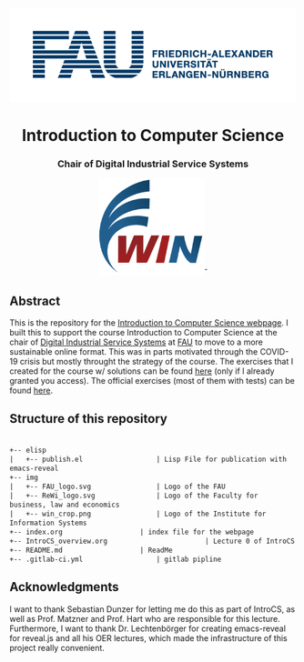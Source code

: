 <div style="border-bottom:none;">
	<div align="center">
		<img src="img/FAU_logo.png" width="700">
		<h1><b>Introduction to Computer Science</b></h1>
		<h3>Chair of Digital Industrial Service Systems</h3>
		<img src="img/win_crop.png" height="170">˘
	</div>
</div>

## Abstract
This is the repository for the [Introduction to Computer Science webpage](introcs.maximilian-harl.de). I built this to support the course Introduction to Computer Science at the chair of [Digital Industrial Service Systems](https://www.is.rw.fau.de/) at [FAU](https://www.fau.de/) to move to a more sustainable online format. This was in parts motivated through the COVID-19 crisis but mostly throught the strategy of the course.
The exercises that I created for the course w/ solutions can be found [here](https://github.com/EinGartenzwerg/CS_Basics) (only if I already granted you access). The official exercises (most of them with tests) can be found [here](https://github.com/fau-is/IntroCS).

## Structure of this repository
```

+-- elisp
|   +-- publish.el         			| Lisp File for publication with emacs-reveal
+-- img
|   +-- FAU_logo.svg 				| Logo of the FAU
|   +-- ReWi_logo.svg 				| Logo of the Faculty for business, law and economics
|   +-- win_crop.png 				| Logo of the Institute for Information Systems
+-- index.org 					| index file for the webpage
+-- IntroCS_overview.org                       	| Lecture 0 of IntroCS
+-- README.md 					| ReadMe
+-- .gitlab-ci.yml    				| gitlab pipline         

```

## Acknowledgments
I want to thank Sebastian Dunzer for letting me do this as part of IntroCS, as well as Prof. Matzner and Prof. Hart who are responsible for this lecture. Furthermore, I want to thank Dr. Lechtenbörger for creating emacs-reveal for reveal.js and all his OER lectures, which made the infrastructure of this project really convenient.
